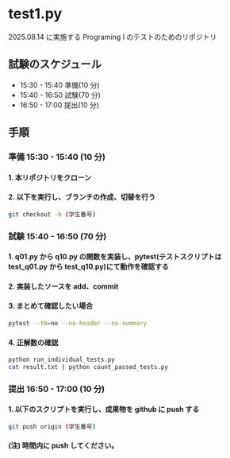 # test1.py

2025.08.14 に実施する Programing Ⅰ のテストのためのリポジトリ

## 試験のスケジュール

- 15:30 - 15:40 準備(10 分)
- 15:40 - 16:50 試験(70 分)
- 16:50 - 17:00 提出(10 分)

## 手順

### 準備 15:30 - 15:40 (10 分)

#### 1. 本リポジトリをクローン

#### 2. 以下を実行し、ブランチの作成、切替を行う

```bash
git checkout -b (学生番号)
```

### 試験 15:40 - 16:50 (70 分)

#### 1. q01.py から q10.py の関数を実装し、pytest(テストスクリプトは test_q01.py から test_q10.py)にて動作を確認する

#### 2. 実装したソースを add、commit

#### 3. まとめて確認したい場合

```bash
pytest --tb=no --no-header --no-summary

```

#### 4. 正解数の確認

```bash
python run_individual_tests.py
cat result.txt | python count_passed_tests.py

```

### 提出 16:50 - 17:00 (10 分)

#### 1. 以下のスクリプトを実行し、成果物を github に push する

```bash
git push origin (学生番号)
```

#### (注) 時間内に push してください。
